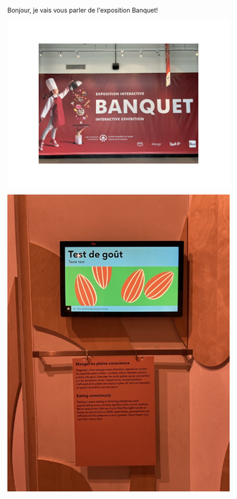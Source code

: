 Bonjour, je vais vous parler de l'exposition Banquet!

![photo](media/photo_banquet.png)

![photo](media/photo_test_de_gout.jfif)

